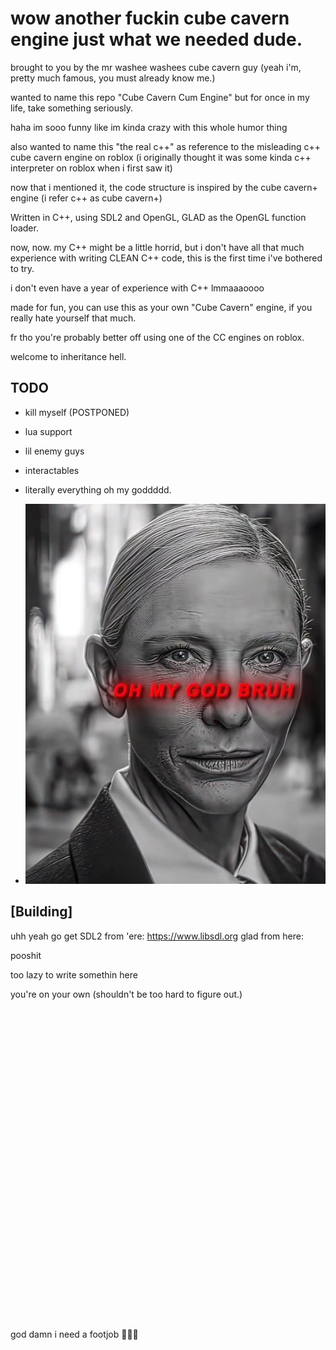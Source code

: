 # wow another fuckin cube cavern engine just what we needed dude.

brought to you by the mr washee washees cube cavern guy (yeah i'm, pretty much famous, you must already know me.)

wanted to name this repo "Cube Cavern Cum Engine" but for once in my life, take something seriously.

haha im sooo funny like im kinda crazy with this whole humor thing

also wanted to name this "the real c++" as reference to the misleading c++ cube cavern engine on roblox (i originally thought it was some kinda c++ interpreter on roblox when i first saw it)

now that i mentioned it, the code structure is inspired by the cube cavern+ engine (i refer c++ as cube cavern+)


Written in C++, using SDL2 and OpenGL, GLAD as the OpenGL function loader.

now, now. my C++ might be a little horrid, but i don't have all that much experience with writing CLEAN C++ code, this is the first time i've bothered to try.

i don't even have a year of experience with C++ lmmaaaoooo

made for fun, you can use this as your own "Cube Cavern" engine, if you really hate yourself that much.

fr tho you're probably better off using one of the CC engines on roblox.

welcome to inheritance hell.

## TODO

- kill myself (POSTPONED)
- lua support
- lil enemy guys
- interactables
- literally everything oh my goddddd.

- ![alt text](https://github.com/legosukc/Cube-Cavern-/blob/master/awesomesauce/ohmygodbruh.jpg?raw=true)

## [Building]

uhh yeah go get SDL2 from 'ere: https://www.libsdl.org
glad from here: 

pooshit

too lazy to write somethin here

you're on your own (shouldn't be too hard to figure out.)\
\
\
\
\
\
\
\
\
\
\
\
\
\
\
\
\
\
\
\
\
\
\
\
\
\
\
\
\
\
\
\
god damn i need a footjob 🤤🤤🤤
